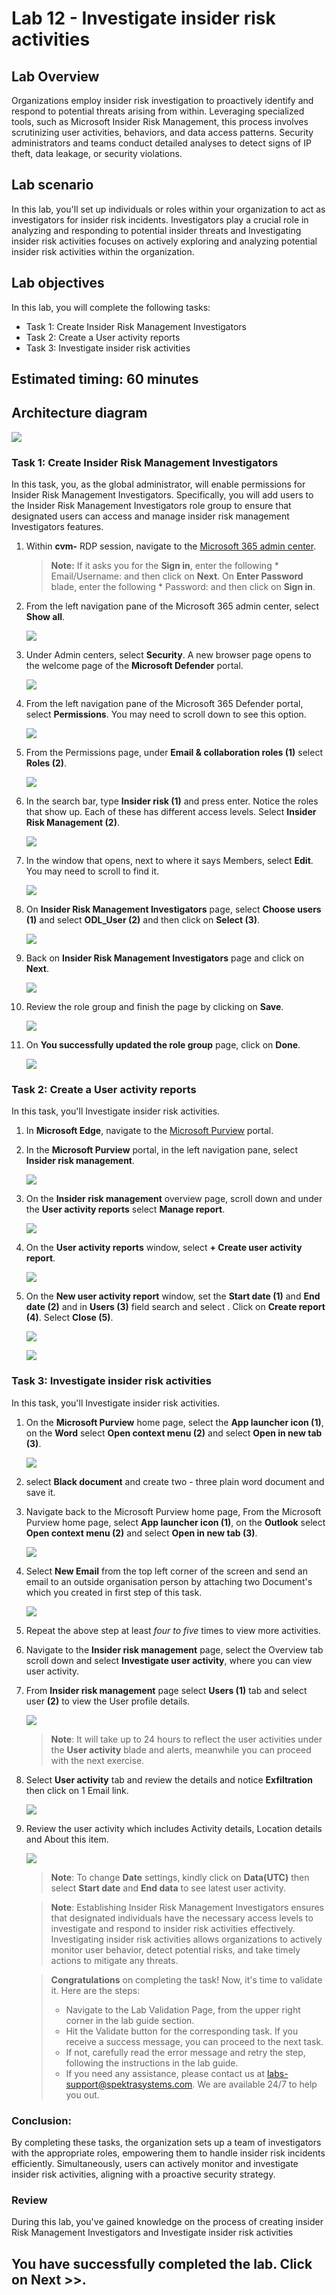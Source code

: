 # Lab 12 - Investigate insider risk activities

## Lab Overview

Organizations employ insider risk investigation to proactively identify and respond to potential threats arising from within. Leveraging specialized tools, such as Microsoft Insider Risk Management, this process involves scrutinizing user activities, behaviors, and data access patterns. Security administrators and teams conduct detailed analyses to detect signs of IP theft, data leakage, or security violations.

## Lab scenario

In this lab, you'll set up individuals or roles within your organization to act as investigators for insider risk incidents. Investigators play a crucial role in analyzing and responding to potential insider threats and Investigating insider risk activities focuses on actively exploring and analyzing potential insider risk activities within the organization. 

## Lab objectives

In this lab, you will complete the following tasks:
+ Task 1: Create Insider Risk Management Investigators
+ Task 2: Create a User activity reports
+ Task 3: Investigate insider risk activities

## Estimated timing: 60 minutes

## Architecture diagram

![](../media/archi-7.png)


### Task 1: Create Insider Risk Management Investigators

In this task, you, as the global administrator, will enable permissions for Insider Risk Management Investigators. Specifically, you will add users to the Insider Risk Management Investigators role group to ensure that designated users can access and manage insider risk management Investigators features.

1. Within **cvm-<inject key="DeploymentID" enableCopy="false"/>** RDP session, navigate to the [Microsoft 365 admin center](https://admin.microsoft.com/#/homepage).

    >**Note:** If it asks you for the **Sign in**, enter the following * Email/Username: **<inject key="AzureAdUserEmail"></inject>** and then click on **Next**. On **Enter Password** blade, enter the following * Password: **<inject key="AzureAdUserPassword"></inject>** and then click on **Sign in**.

1. From the left navigation pane of the Microsoft 365 admin center, select **Show all**.

    ![](../media/sc-900-lab15-1-01.png)

1. Under Admin centers, select **Security**. A new browser page opens to the welcome page of the **Microsoft Defender** portal.

    ![](../media/sc-900-lab15-1-02.png)

1. From the left navigation pane of the Microsoft 365 Defender portal, select **Permissions**. You may need to scroll down to see this option.

    ![](../media/permissions.png)

1. From the Permissions page, under **Email & collaboration roles (1)** select **Roles (2)**.

    ![](../media/newone5.png)

1. In the search bar, type **Insider risk (1)** and press enter. Notice the roles that show up. Each of these has different access levels. Select **Insider Risk Management (2)**.

    ![](../media/lab11-image2.png)

1. In the window that opens, next to where it says Members, select **Edit**. You may need to scroll to find it.

    ![](../media/lab12-image2.png)

1. On **Insider Risk Management Investigators** page, select **Choose users (1)** and select **ODL_User <inject key="DeploymentID" enableCopy="false"/> (2)** and then click on **Select (3)**.

    ![](../media/lab12-image3.png)

1. Back on **Insider Risk Management Investigators** page and click on **Next**.
   
    ![](../media/lab12-image4.png)

1. Review the role group and finish the page by clicking on **Save**.
   
   ![](../media/lab12-image5.png)
  
1. On **You successfully updated the role group** page, click on **Done**.

    ![](../media/done2.png)
  
### Task 2: Create a User activity reports

In this task, you'll Investigate insider risk activities.

1. In **Microsoft Edge**, navigate to the [Microsoft Purview](https://compliance.microsoft.com/insiderriskmgmt) portal. 

1. In the **Microsoft Purview** portal, in the left navigation pane, select **Insider risk management**.

    ![](../media/insiderrisk.png)
 
1. On the **Insider risk management** overview page, scroll down and under the **User activity reports** select **Manage report**.

    ![](../media/managereports.png)

1. On the **User activity reports** window, select **+ Create user activity report**.

    ![](../media/activityreport.png)

1. On the **New user activity report** window, set the **Start date (1)** and **End date (2)** and in **Users (3)** field search and select <inject key="AzureAdUserEmail"></inject>. Click on **Create report (4)**. Select **Close (5)**.

    ![](../media/userendstart.png)

    ![](../media/close.png)

### Task 3: Investigate insider risk activities

In this task, you'll Investigate insider risk activities.

1. On the **Microsoft Purview** home page, select the **App launcher icon (1)**, on the **Word** select **Open context menu (2)** and select **Open in new tab (3)**. 

   ![](../media/opencontextmenu.png)
   
1. select **Black document** and create  two - three plain word document and save it.

1. Navigate back to the Microsoft Purview home page, From the Microsoft Purview home page, select **App launcher icon (1)**, on the **Outlook** select **Open context menu (2)** and select **Open in new tab (3)**.

    ![](../media/outlook11.png)

1. Select **New Email** from the top left corner of the screen and send an email to an outside organisation person by attaching two Document's  which you created in first step of this task.

    ![](../media/outlook12.png)

1. Repeat the above step at least *four to five* times to view more activities.   

1. Navigate to the **Insider risk management** page, select the Overview tab scroll down and select **Investigate user activity**, where you can view user activity.

1. From  **Insider risk management** page select **Users (1)** tab and select user **<inject key="AzureAdUserEmail"></inject> (2)** to view the User profile details.

      ![](../media/demo4.png)

   >**Note**: It will take up to 24 hours to reflect the user activities under the **User activity** blade and alerts, meanwhile you can proceed with the next exercise. 

1. Select **User activity** tab and review the details and notice **Exfiltration** then click on 1 Email link.

     ![](../media/demo5.png)

1. Review the user activity which includes Activity details, Location details and About this item.

      ![](../media/demo6.png) 

    >**Note**: To change **Date** settings, kindly click on **Data(UTC)** then select **Start date** and **End data** to see latest user activity.
   
    >**Note**: Establishing Insider Risk Management Investigators ensures that designated individuals have the necessary access levels to investigate and respond to insider risk activities effectively. Investigating insider risk activities allows organizations to actively monitor user behavior, detect potential risks, and take timely actions to mitigate any threats.

    > **Congratulations** on completing the task! Now, it's time to validate it. Here are the steps:
   > - Navigate to the Lab Validation Page, from the upper right corner in the lab guide section.
   > - Hit the Validate button for the corresponding task. If you receive a success message, you can proceed to the next task. 
   > - If not, carefully read the error message and retry the step, following the instructions in the lab guide.
   > - If you need any assistance, please contact us at labs-support@spektrasystems.com. We are available 24/7 to help you out.

### Conclusion:
By completing these tasks, the organization sets up a team of investigators with the appropriate roles, empowering them to handle insider risk incidents efficiently. Simultaneously, users can actively monitor and investigate insider risk activities, aligning with a proactive security strategy.

### Review
During this lab, you've gained knowledge on the process of creating insider Risk Management Investigators and Investigate insider risk activities

## You have successfully completed the lab. Click on Next >>.
